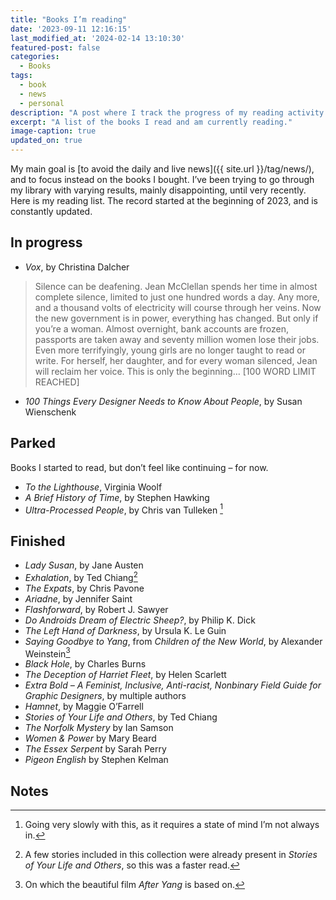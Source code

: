 ```yaml
---
title: "Books I’m reading"
date: '2023-09-11 12:16:15'
last_modified_at: '2024-02-14 13:10:30'
featured-post: false
categories:
  - Books
tags:
  - book
  - news
  - personal
description: "A post where I track the progress of my reading activity since the beginning of 2023."
excerpt: "A list of the books I read and am currently reading."
image-caption: true
updated_on: true
---
```

My main goal is [to avoid the daily and live news]({{ site.url }}/tag/news/), and to focus instead on the books I bought. I’ve been trying to go through my library with varying results, mainly disappointing, until very recently. Here is my reading list. The record started at the beginning of 2023, and is constantly updated.

## In progress

- _Vox_, by Christina Dalcher
> Silence can be deafening.
Jean McClellan spends her time in almost complete silence, limited to just one hundred words a day. Any more, and a thousand volts of electricity will course through her veins.
Now the new government is in power, everything has changed. But only if you’re a woman.
Almost overnight, bank accounts are frozen, passports are taken away and seventy million women lose their jobs. Even more terrifyingly, young girls are no longer taught to read or write.
For herself, her daughter, and for every woman silenced, Jean will reclaim her voice. This is only the beginning…
[100 WORD LIMIT REACHED]
- _100 Things Every Designer Needs to Know About People_, by Susan Wienschenk

## Parked

Books I started to read, but don’t feel like continuing – for now.

- _To the Lighthouse_, Virginia Woolf
- _A Brief History of Time_, by Stephen Hawking
- _Ultra-Processed People_, by Chris van Tulleken [^UltraP]

## Finished

- _Lady Susan_, by Jane Austen
- _Exhalation_, by Ted Chiang[^TedChiang]
- _The Expats_, by Chris Pavone
- _Ariadne_, by Jennifer Saint
- _Flashforward_, by Robert J. Sawyer
- _Do Androids Dream of Electric Sheep?_, by Philip K. Dick
- _The Left Hand of Darkness_, by Ursula K. Le Guin
- _Saying Goodbye to Yang_, from _Children of the New World_, by Alexander Weinstein[^AfterYang]
- _Black Hole_, by Charles Burns
- _The Deception of Harriet Fleet_, by Helen Scarlett
- _Extra Bold – A Feminist, Inclusive, Anti-racist, Nonbinary Field Guide for Graphic Designers_, by multiple authors
- _Hamnet_, by Maggie O’Farrell
- _Stories of Your Life and Others_, by Ted Chiang
- _The Norfolk Mystery_ by Ian Samson
- _Women & Power_ by Mary Beard
- _The Essex Serpent_ by Sarah Perry
- _Pigeon English_ by Stephen Kelman

## Notes

[^UltraP]: Going very slowly with this, as it requires a state of mind I’m not always in.
[^AfterYang]: On which the beautiful film _After Yang_ is based on.
[^TedChiang]: A few stories included in this collection were already present in _Stories of Your Life and Others_, so this was a faster read.